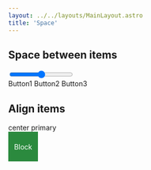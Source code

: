 ```yaml
---
layout: ../../layouts/MainLayout.astro
title: 'Space'
---
```


## Space between items

<cc-space size="10" direction="vertical">
  <div>
    <cc-radio-group label="Direction" name="direction" onchange="directionChange(this.value)">
      <cc-radio label="horizontal" value="horizontal" checked></cc-radio>
      <cc-radio label="vertical" value="vertical" ></cc-radio>
    </cc-radio-group>
  </div>
  <div>
    <cc-radio-group label="Size" name="size" onchange="sizeChange(this.value)">
      <cc-radio label="small" value="small"></cc-radio>
      <cc-radio label="middle" value="middle" checked></cc-radio>
      <cc-radio label="large" value="large"></cc-radio>
      <cc-radio label="customize" value="customize"></cc-radio>
    </cc-radio-group>
  </div>
  <div id="custom-size-slider" >
    <input type="range" />
  </div>
  <div class="preview">
    <cc-space id="cc-space-preview1" size="10" justify="space-between">
      <cc-button>Button1</cc-button>
      <cc-button>Button2</cc-button>
      <cc-button>Button3</cc-button>
    </cc-space>
  </div>
</cc-space>

## Align items

<div>
  <cc-radio-group label="Justify" name="justify" onchange="alignChange(this.value)">
    <cc-radio label="start" value="start"></cc-radio>
    <cc-radio label="end" value="end"></cc-radio>
    <cc-radio label="center" value="center" checked></cc-radio>
    <cc-radio label="baseline" value="baseline"></cc-radio>
  </cc-radio-group>
</div>
<div class="preview">
  <cc-space id="cc-space-preview2" size="10" align="center">
    <span>center</span>
    <cc-button theme="primary" style="height: 40px">primary</cc-button>
    <span style="display: block; height: 60px; width: 60px; background-color: #2b8a3e; color: white; display: grid; place-content: center">Block</span>
  </cc-space>
</div>
<script>
  const prevRef = document.querySelector("#cc-space-preview1");
  const prevRef2 = document.querySelector("#cc-space-preview2");
  const customSizeSlider = document.querySelector("#custom-size-slider");
  const sliderInputRef = document.querySelector("#custom-size-slider input");
  sliderInputRef.setAttribute("value", prevRef.getAttribute("size"));
  customSizeSlider.addEventListener("input", (event) => {
    prevRef.setAttribute("size", event.target.value);
  });
  function directionChange(value) {
    prevRef.setAttribute("direction", value);
  }
  function sizeChange(value) {
    prevRef.setAttribute("size", value);
    sliderInputRef.setAttribute("value", value);
  } 
  function alignChange(value) {
    prevRef2.setAttribute("align", value); 
  }

</script>


